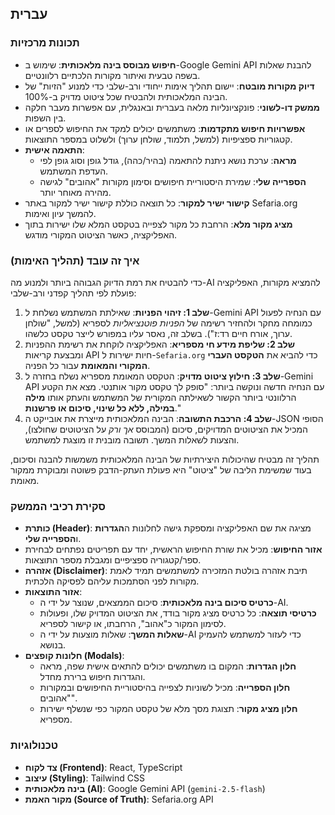 

## עברית

### תכונות מרכזיות

*   **חיפוש מבוסס בינה מלאכותית**: שימוש ב-Google Gemini API להבנת שאלות בשפה טבעית ואיתור מקורות הלכתיים רלוונטיים.
*   **דיוק מקורות מובטח**: יישום תהליך אימות ייחודי ורב-שלבי כדי למנוע "הזיות" של הבינה המלאכותית ולהבטיח שכל ציטוט מדויק ב-100%.
*   **ממשק דו-לשוני**: פונקציונליות מלאה בעברית ובאנגלית, עם אפשרות מעבר חלקה בין השפות.
*   **אפשרויות חיפוש מתקדמות**: משתמשים יכולים למקד את החיפוש לספרים או קטגוריות ספציפיות (למשל, תלמוד, שולחן ערוך) ולשלוט במספר התוצאות.
*   **התאמה אישית**:
    *   **מראה**: ערכת נושא ניתנת להתאמה (בהיר/כהה), גודל גופן וסוג גופן לפי העדפת המשתמש.
    *   **הספרייה שלי**: שמירת היסטוריית חיפושים וסימון מקורות "אהובים" לגישה מהירה מאוחר יותר.
*   **קישור ישיר למקור**: כל תוצאה כוללת קישור ישיר למקור באתר Sefaria.org להמשך עיון ואימות.
*   **מציג מקור מלא**: הרחבת כל מקור לצפייה בטקסט המלא שלו ישירות בתוך האפליקציה, כאשר הציטוט המקורי מודגש.

### איך זה עובד (תהליך האימות)

כדי להבטיח את רמת הדיוק הגבוהה ביותר ולמנוע מה-AI להמציא מקורות, האפליקציה פועלת לפי תהליך קפדני ורב-שלבי:

1.  **שלב 1: זיהוי הפניות**: שאילתת המשתמש נשלחת ל-Gemini API עם הנחיה לפעול כמומחה מחקר ולהחזיר רשימה של *הפניות פוטנציאליות* לספריא (למשל, "שולחן ערוך, אורח חיים רד:ז"). בשלב זה, נאסר עליו במפורש לייצר טקסט כלשהו.
2.  **שלב 2: שליפת מידע חי מספריא**: האפליקציה לוקחת את רשימת ההפניות ומבצעת קריאות API חיות ישירות ל-`Sefaria.org` כדי להביא את **הטקסט העברי המקורי והמאומת** עבור כל הפניה.
3.  **שלב 3: חילוץ ציטוט מדויק**: הטקסט המאומת מספריא נשלח בחזרה ל-Gemini API עם הנחיה חדשה ונוקשה ביותר: "סופק לך טקסט מקור אותנטי. מצא את הקטע הרלוונטי ביותר הקשור לשאילתה המקורית של המשתמש והעתק אותו **מילה במילה, ללא כל שינוי, סיכום או פרשנות**."
4.  **שלב 4: הרכבת התשובה**: הבינה המלאכותית מייצרת את אובייקט ה-JSON הסופי המכיל את הציטוטים המדויקים, סיכום (המבוסס *אך ורק* על הציטוטים שחולצו), והצעות לשאלות המשך. תשובה מובנית זו מוצגת למשתמש.

תהליך זה מבטיח שהיכולות היצירתיות של הבינה המלאכותית משמשות להבנה וסיכום, בעוד שמשימת הליבה של "ציטוט" היא פעולת העתק-הדבק פשוטה ומבוקרת ממקור מאומת.

### סקירת רכיבי הממשק

*   **כותרת (Header)**: מציגה את שם האפליקציה ומספקת גישה לחלונות ה**הגדרות** ו**הספרייה שלי**.
*   **אזור החיפוש**: מכיל את שורת החיפוש הראשית, יחד עם תפריטים נפתחים לבחירת ספר/קטגוריה ספציפיים ומגבלת מספר התוצאות.
*   **אזהרה (Disclaimer)**: תיבת אזהרה בולטת המזכירה למשתמשים תמיד לאמת מקורות לפני הסתמכות עליהם לפסיקה הלכתית.
*   **אזור התוצאות**:
    *   **כרטיס סיכום בינה מלאכותית**: סיכום הממצאים, שנוצר על ידי ה-AI.
    *   **כרטיסי תוצאה**: כל כרטיס מציג מקור בודד, את הציטוט המדויק שלו, ופעולות לסימון המקור כ"אהוב", הרחבתו, או קישור לספריא.
    *   **שאלות המשך**: שאלות מוצעות על ידי ה-AI כדי לעזור למשתמש להעמיק בנושא.
*   **חלונות קופצים (Modals)**:
    *   **חלון הגדרות**: המקום בו משתמשים יכולים להתאים אישית שפה, מראה והגדרות חיפוש ברירת מחדל.
    *   **חלון הספרייה**: מכיל לשוניות לצפייה בהיסטוריית החיפושים ובמקורות "אהובים".
    *   **חלון מציג מקור**: תצוגת מסך מלא של טקסט המקור כפי שנשלף ישירות מספריא.

### טכנולוגיות

*   **צד לקוח (Frontend)**: React, TypeScript
*   **עיצוב (Styling)**: Tailwind CSS
*   **בינה מלאכותית (AI)**: Google Gemini API (`gemini-2.5-flash`)
*   **מקור האמת (Source of Truth)**: Sefaria.org API
